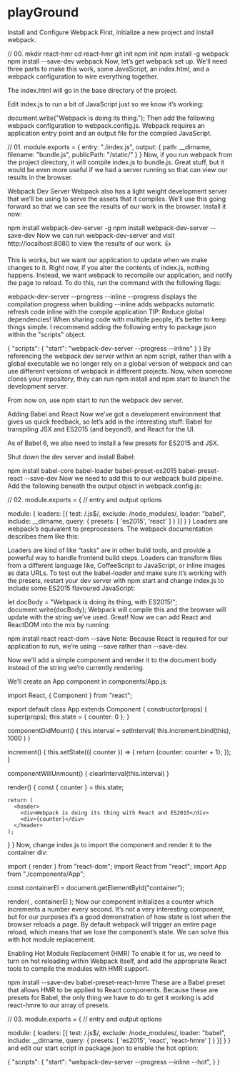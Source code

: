 # playGround



Install and Configure Webpack
First, initialize a new project and install webpack.

// 00.
mkdir react-hmr
cd react-hmr
git init
npm init
npm install -g webpack
npm install --save-dev webpack
Now, let’s get webpack set up. We’ll need three parts to make this work, some JavaScript, an index.html, and a webpack configuration to wire everything together.

The index.html will go in the base directory of the project.

<!DOCTYPE html>
<html>
  <head>
    <title>React HMR example</title>
  </head>
  <body>
    <div id="container"></div>
    <script src="/static/bundle.js"></script>
  </body>
</html>
Edit index.js to run a bit of JavaScript just so we know it’s working:

document.write("Webpack is doing its thing.");
Then add the following webpack configuration to webpack.config.js. Webpack requires an application entry point and an output file for the compiled JavaScript.


// 01.
module.exports = {
  entry: "./index.js",
  output: {
    path: __dirname,
    filename: "bundle.js",
    publicPath: "/static/"
  }
}
Now, if you run webpack from the project directory, it will compile index.js to bundle.js. Great stuff, but it would be even more useful if we had a server running so that can view our results in the browser.

Webpack Dev Server
Webpack also has a light weight development server that we’ll be using to serve the assets that it compiles. We’ll use this going forward so that we can see the results of our work in the browser. Install it now:

npm install webpack-dev-server -g
npm install webpack-dev-server --save-dev
Now we can run webpack-dev-server and visit http://localhost:8080 to view the results of our work. 👍

This is works, but we want our application to update when we make changes to it. Right now, if you alter the contents of index.js, nothing happens. Instead, we want webpack to recompile our application, and notify the page to reload. To do this, run the command with the following flags:

webpack-dev-server --progress --inline
--progress displays the compilation progress when building
--inline adds webpacks automatic refresh code inline with the compile application
TIP: Reduce global dependencies!
When sharing code with multiple people, it’s better to keep things simple. I recommend adding the following entry to package.json within the "scripts" object.

{
  "scripts": {
    "start": "webpack-dev-server --progress --inline"
  }
}
By referencing the webpack dev server within an npm script, rather than with a global executable we no longer rely on a global version of webpack and can use different versions of webpack in different projects. Now, when someone clones your repository, they can run npm install and npm start to launch the development server.

From now on, use npm start to run the webpack dev server.

Adding Babel and React
Now we’ve got a development environment that gives us quick feedback, so let’s add in the interesting stuff: Babel for transpiling JSX and ES2015 (and beyond!), and React for the UI.

As of Babel 6, we also need to install a few presets for ES2015 and JSX.

Shut down the dev server and install Babel:

npm install babel-core babel-loader babel-preset-es2015 babel-preset-react --save-dev
Now we need to add this to our webpack build pipeline. Add the following beneath the output object in webpack.config.js:


// 02.
module.exports = {
  // entry and output options

  module: {
    loaders: [{
      test: /\.js$/,
      exclude: /node_modules/,
      loader: "babel",
      include: __dirname,
      query: {
        presets: [ 'es2015', 'react' ]
      }
    }]
  }
}
Loaders are webpack’s equivalent to preprocessors. The webpack documentation describes them like this:

Loaders are kind of like “tasks” are in other build tools, and provide a powerful way to handle frontend build steps. Loaders can transform files from a different language like, CoffeeScript to JavaScript, or inline images as data URLs.
To test out the babel-loader and make sure it’s working with the presets, restart your dev server with npm start and change index.js to include some ES2015 flavoured JavaScript:

let docBody = "Webpack is doing its thing, with ES2015!";
document.write(docBody);
Webpack will compile this and the browser will update with the string we’ve used. Great! Now we can add React and ReactDOM into the mix by running:

npm install react react-dom --save
Note: Because React is required for our application to run, we’re using --save rather than --save-dev.

Now we’ll add a simple component and render it to the document body instead of the string we’re currently rendering.

We’ll create an App component in components/App.js:

import React, { Component } from "react";

export default class App extends Component {
  constructor(props) {
    super(props);
    this.state = { counter: 0 };
  }

  componentDidMount() {
    this.interval = setInterval(
      this.increment.bind(this),
      1000
    )
  }

  increment() {
    this.setState(({ counter }) => {
      return {counter: counter + 1};
    });
  }

  componentWillUnmount() {
    clearInterval(this.interval)
  }

  render() {
    const { counter } = this.state;

    return (
      <header>
        <div>Webpack is doing its thing with React and ES2015</div>
        <div>{counter}</div>
      </header>
    );
  }
}
Now, change index.js to import the component and render it to the container div:

import { render } from "react-dom";
import React from "react";
import App from "./components/App";

const containerEl = document.getElementById("container");

render(
  <App/>,
  containerEl
);
Now our component initializes a counter which increments a number every second. It’s not a very interesting component, but for our purposes it’s a good demonstration of how state is lost when the browser reloads a page. By default webpack will trigger an entire page reload, which means that we lose the component’s state. We can solve this with hot module replacement.

Enabling Hot Module Replacement (HMR)
To enable it for us, we need to turn on hot reloading within Webpack itself, and add the appropriate React tools to compile the modules with HMR support.

npm install --save-dev babel-preset-react-hmre
These are a Babel preset that allows HMR to be applied to React components. Because these are presets for Babel, the only thing we have to do to get it working is add react-hmre to our array of presets.


// 03.
module.exports = {
  // entry and output options

  module: {
    loaders: [{
      test: /\.js$/,
      exclude: /node_modules/,
      loader: "babel",
      include: __dirname,
      query: {
        presets: [ 'es2015', 'react', 'react-hmre' ]
      }
    }]
  }
}
and edit our start script in package.json to enable the hot option:

{
  "scripts": {
    "start": "webpack-dev-server --progress --inline --hot",
  }
}
